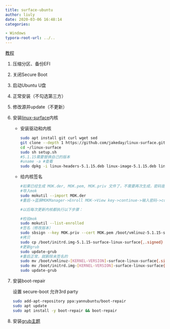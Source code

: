 ```yaml
---
title: surface-ubuntu
author: liuly
date: 2020-03-06 16:48:14
categories:

- Windows
typora-root-url: ../..
---
```


[教程](https://www.reddit.com/r/SurfaceLinux/comments/8sd3zy/how_to_dual_boot_ubuntu_1804_on_surface_book/)

1. 压缩分区、备份EFI

2. 关闭Secure Boot

3. 启动Ubuntu U盘

4. 正常安装（不勾选第三方）

5. 修改源并update（不更新）

6. 安装[linux-surface](https://github.com/timobaehr/Surface-Boot-Themes/tree/surface_book)内核

   * 安装驱动和内核

     ```sh
     sudo apt install git curl wget sed
     git clone --depth 1 https://github.com/jakeday/linux-surface.git ~/linux-surface
     cd ~/linux-surface
     sudo sh setup.sh
     #5.1.15需要替换自己的版本
     #uname -a #查看
     sudo dpkg -i linux-headers-5.1.15.deb linux-image-5.1.15.deb linux-libc-dev-5.1.15.deb
     ```

   * 给内核签名

     ```sh
     #如果已经生成 MOK.der, MOK.pem, MOK.priv 文件了，不需要再次生成，密码是123123
     #导入mok
     sudo mokutil --import MOK.der
     #重启->蓝屏MOKManager->Enroll MOK->View key->continue->输入密码->continue
     ```

     ```sh
     #以后每次更新内核都执行以下步骤：
     
     #检验mok
     sudo mokutil --list-enrolled
     #签名（修改版本）
     sudo sbsign --key MOK.priv --cert MOK.pem /boot/vmlinuz-5.1.15-surface-linux-surface --output /boot/vmlinuz-5.1.15-surface-linux-surface.signed
     #拷贝
     sudo cp /boot/initrd.img-5.1.15-surface-linux-surface{,.signed}
     #更新grub
     sudo update-grub
     #重启正常，就删除未签名的
     sudo mv /boot/vmlinuz-[KERNEL-VERSION]-surface-linux-surface{.signed,}
     sudo mv /boot/initrd.img-[KERNEL-VERSION]-surface-linux-surface{.signed,}
     sudo update-grub
     ```

7. 安装boot-repair

   设置  secure-boot 允许3rd party

   ```sh
   sudo add-apt-repository ppa:yannubuntu/boot-repair
   sudo apt update
   sudo apt install -y boot-repair && boot-repair
   ```

8. 安装[grub主题](https://github.com/timobaehr/Surface-Boot-Themes/tree/surface_book)